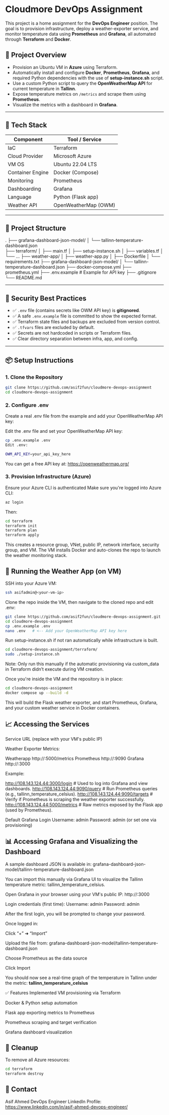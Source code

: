 # Cloudmore DevOps Assignment

This project is a home assignment for the **DevOps Engineer** position. The goal is to provision infrastructure, deploy a weather-exporter service, and monitor temperature data using **Prometheus** and **Grafana**, all automated through **Terraform** and **Docker**.

## 🚀 Project Overview

- Provision an Ubuntu VM in **Azure** using Terraform.
- Automatically install and configure **Docker**, **Prometheus**, **Grafana**, and required Python dependencies with the use of **setup-instance.sh** script.
- Use a custom Python script to query the **OpenWeatherMap API** for current temperature in **Tallinn**.
- Expose temperature metrics on `/metrics` and scrape them using **Prometheus**.
- Visualize the metrics with a dashboard in **Grafana**.

---

## 🧰 Tech Stack

| Component        | Tool / Service        |
|------------------|------------------------|
| IaC              | Terraform              |
| Cloud Provider   | Microsoft Azure        |
| VM OS            | Ubuntu 22.04 LTS       |
| Container Engine | Docker (Compose)       |
| Monitoring       | Prometheus             |
| Dashboarding     | Grafana                |
| Language         | Python (Flask app)     |
| Weather API      | OpenWeatherMap (OWM)   |

---

## 📁 Project Structure
.
├── grafana-dashboard-json-model/
│   └── tallinn-temperature-dashboard.json  
├── terraform/
│ ├── main.tf
│ ├── setup-instance.sh
│ ├── variables.tf
│ └── ...
├── weather-app/
│ ├── weather-app.py
│ ├── Dockerfile
│ └── requirements.txt
├── grafana-dashboard-json-model/
│ └── tallinn-temperature-dashboard.json
├── docker-compose.yml
├── prometheus.yml
├── .env.example # Example for API key
├── .gitignore
└── README.md


---

## 🔐 Security Best Practices

- ✅ `.env` file (contains secrets like OWM API key) is **gitignored**.
- ✅ A safe `.env.example` file is committed to show the expected format.
- ✅ Terraform state files and backups are excluded from version control.
- ✅ `.tfvars` files are excluded by default.
- ✅ Secrets are not hardcoded in scripts or Terraform files.
- ✅ Clear directory separation between infra, app, and config.

---

## 📦 Setup Instructions

### 1. Clone the Repository

```bash
git clone https://github.com/asif2fun/cloudmore-devops-assignment
cd cloudmore-devops-assignment
```

### 2. Configure .env
Create a real .env file from the example and add your OpenWeatherMap API key:

Edit the .env file and set your OpenWeatherMap API key:

```bash
cp .env.example .env
Edit .env:

OWM_API_KEY=your_api_key_here
```
You can get a free API key at: https://openweathermap.org/

### 3. Provision Infrastructure (Azure)
Ensure your Azure CLI is authenticated Make sure you're logged into Azure CLI:

```bash
az login
```
Then:

```bash
cd terraform
terraform init
terraform plan
terraform apply
```

This creates a resource group, VNet, public IP, network interface, security group, and VM. The VM installs Docker and auto-clones the repo to launch the weather monitoring stack.

## 🐳 Running the Weather App (on VM)
SSH into your Azure VM:

```bash
ssh asifadmin@<your-vm-ip>
```
Clone the repo inside the VM, then navigate to the cloned repo and edit .env:

```bash
git clone https://github.com/asif2fun/cloudmore-devops-assignment.git
cd cloudmore-devops-assignment
cp .env.example .env
nano .env   # <-- Add your OpenWeatherMap API key here
```

Run setup-instance.sh if not ran automatically while infrastructure is built. 

```bash
cd cloudmore-devops-assignment/terraform/
sudo ./setup-instance.sh
```
Note: Only run this manually if the automatic provisioning via custom_data in Terraform didn’t execute during VM creation.

Once you're inside the VM and the repository is in place:

```bash
cd cloudmore-devops-assignment
docker compose up --build -d
```
This will build the Flask weather exporter, and start Prometheus, Grafana, and your custom weather service in Docker containers.

## 📈 Accessing the Services
Service	URL (replace <IP> with your VM's public IP)

Weather Exporter Metrics:	

Weatherapp  http://<IP>:5000/metrics
Prometheus	http://<IP>:9090
Grafana	    http://<IP>:3000

Example: 

http://108.143.124.44:3000/login      # Used to log into Grafana and view dashboards.
http://108.143.124.44:9090/query      # Run Prometheus queries (e.g., tallinn_temperature_celsius).
http://108.143.124.44:9090/targets    # Verify if Prometheus is scraping the weather exporter successfully.
http://108.143.124.44:5000/metrics    # Raw metrics exposed by the Flask app (used by Prometheus).


Default Grafana Login
Username: admin
Password: admin (or set one via provisioning)


## 📊 Accessing Grafana and Visualizing the Dashboard
A sample dashboard JSON is available in: grafana-dashboard-json-model/tallinn-temperature-dashboard.json

You can import this manually via Grafana UI to visualize the Tallinn temperature metric: tallinn_temperature_celsius.

Open Grafana in your browser using your VM's public IP:
http://<your-vm-ip>:3000

Login credentials (first time):
Username: admin
Password: admin

After the first login, you will be prompted to change your password.

Once logged in:

Click “+” ➜ “Import”

Upload the file from:
grafana-dashboard-json-model/tallinn-temperature-dashboard.json

Choose Prometheus as the data source

Click Import

You should now see a real-time graph of the temperature in Tallinn under the metric:
**tallinn_temperature_celsius**



✅ Features Implemented
 VM provisioning via Terraform

 Docker & Python setup automation

 Flask app exporting metrics to Prometheus

 Prometheus scraping and target verification

 Grafana dashboard visualization

## 🧹 Cleanup
To remove all Azure resources:

```bash
cd terraform
terraform destroy
```

## 🤝 Contact
Asif Ahmed
DevOps Engineer
LinkedIn Profile: https://www.linkedin.com/in/asif-ahmed-devops-engineer/